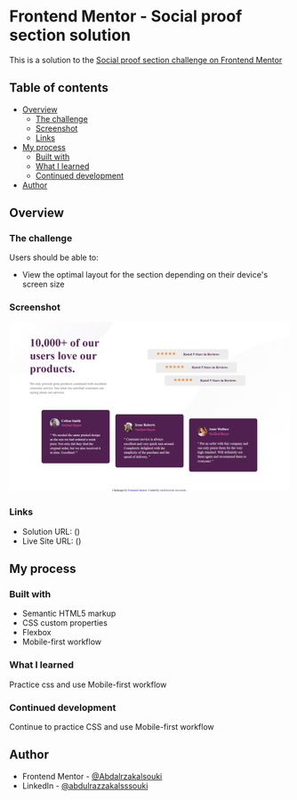 # Frontend Mentor - Social proof section solution

This is a solution to the [Social proof section challenge on Frontend Mentor](https://www.frontendmentor.io/challenges/social-proof-section-6e0qTv_bA)

## Table of contents

- [Overview](#overview)
  - [The challenge](#the-challenge)
  - [Screenshot](#screenshot)
  - [Links](#links)
- [My process](#my-process)
  - [Built with](#built-with)
  - [What I learned](#what-i-learned)
  - [Continued development](#continued-development)
- [Author](#author)

## Overview

### The challenge

Users should be able to:

- View the optimal layout for the section depending on their device's screen size

### Screenshot

![](./images/Frontend%20Mentor%20-%20Social%20proof%20section.png)

### Links

- Solution URL: ()
- Live Site URL: ()

## My process

### Built with

- Semantic HTML5 markup
- CSS custom properties
- Flexbox
- Mobile-first workflow

### What I learned

Practice css and use Mobile-first workflow

### Continued development

Continue to practice CSS and use Mobile-first workflow

## Author

- Frontend Mentor - [@Abdalrzakalsouki](https://www.frontendmentor.io/profile/Abdalrzakalsouki)
- LinkedIn - [@abdulrazzakalsssouki](https://www.linkedin.com/in/abdulrazzakalsssouki/)
